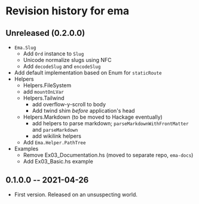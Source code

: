 # Revision history for ema

## Unreleased (0.2.0.0)

- `Ema.Slug`
  - Add `Ord` instance to `Slug`
  - Unicode normalize slugs using NFC
  - Add `decodeSlug` and `encodeSlug`
- Add default implementation based on Enum for `staticRoute`
- Helpers
  - Helpers.FileSystem
  - add `mountOnLVar`
  - Helpers.Tailwind
    - add overflow-y-scroll to body
    - Add twind shim *before* application's head
  - Helpers.Markdown (to be moved to Hackage eventually)
    - add helpers to parse markdown; `parseMarkdownWithFrontMatter` and `parseMarkdown`
    - add wikilink helpers
  - Add `Ema.Helper.PathTree`
- Examples
  - Remove Ex03_Documentation.hs (moved to separate repo, `ema-docs`)
  - Add Ex03_Basic.hs example

## 0.1.0.0 -- 2021-04-26

* First version. Released on an unsuspecting world.
